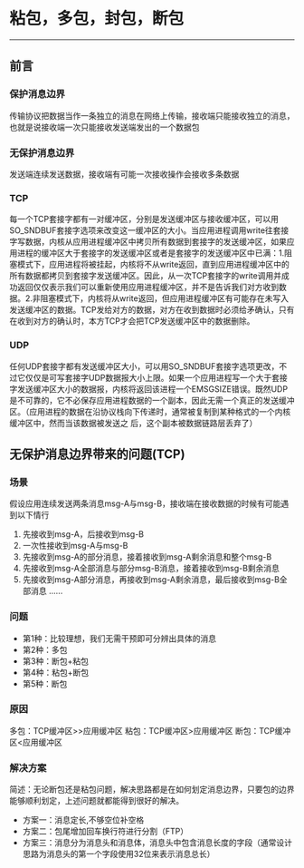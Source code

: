 # 粘包，多包，封包，断包
---
## 前言
### 保护消息边界
传输协议把数据当作一条独立的消息在网络上传输，接收端只能接收独立的消息，也就是说接收端一次只能接收发送端发出的一个数据包
### 无保护消息边界
发送端连续发送数据，接收端有可能一次接收操作会接收多条数据
### TCP
每一个TCP套接字都有一对缓冲区，分别是发送缓冲区与接收缓冲区，可以用SO_SNDBUF套接字选项来改变这一缓冲区的大小。当应用进程调用write往套接字写数据，内核从应用进程缓冲区中拷贝所有数据到套接字的发送缓冲区，如果应用进程的缓冲区大于套接字的发送缓冲区或者是套接字的发送缓冲区中已满：1.阻塞模式下，应用进程将被挂起，内核将不从write返回，直到应用进程缓冲区中的所有数据都拷贝到套接字发送缓冲区。因此，从一次TCP套接字的write调用并成功返回仅仅表示我们可以重新使用应用进程缓冲区，并不是告诉我们对方收到数据。2.非阻塞模式下，内核将从write返回，但应用进程缓冲区有可能存在未写入发送缓冲区的数据。TCP发给对方的数据，对方在收到数据时必须给矛确认，只有在收到对方的确认时，本方TCP才会把TCP发送缓冲区中的数据删除。
### UDP
任何UDP套接字都有发送缓冲区大小，可以用SO_SNDBUF套接字选项更改，不过它仅仅是可写套接字UDP数据报大小上限。如果一个应用进程写一个大于套接字发送缓冲区大小的数据报，内核将返回该进程一个EMSGSIZE错误。既然UDP是不可靠的，它不必保存应用进程数据的一个副本，因此无需一个真正的发送缓冲区。（应用进程的数据在沿协议栈向下传递时，通常被复制到某种格式的一个内核缓冲区中，然而当该数据被发送之 后，这个副本被数据链路层丢弃了）
## 无保护消息边界带来的问题(TCP)
### 场景
假设应用连续发送两条消息msg-A与msg-B，接收端在接收数据的时候有可能遇到以下情行
1. 先接收到msg-A，后接收到msg-B
2. 一次性接收到msg-A与msg-B
3. 先接收到msg-A的部分消息，接着接收到msg-A剩余消息和整个msg-B
4. 先接收到msg-A全部消息与部分msg-B消息，接着接收到msg-B剩余消息
5. 先接收到msg-A部分消息，再接收到msg-A剩余消息，最后接收到msg-B全部消息
......
### 问题
- 第1种：比较理想，我们无需干预即可分辨出具体的消息
- 第2种：多包
- 第3种：断包+粘包
- 第4种：粘包+断包
- 第5种：断包
### 原因
多包：TCP缓冲区>>应用缓冲区
粘包：TCP缓冲区>应用缓冲区
断包：TCP缓冲区<应用缓冲区
### 解决方案
简述：无论断包还是粘包问题，解决思路都是在如何划定消息边界，只要包的边界能够顺利划定，上述问题就都能得到很好的解决。
- 方案一：消息定长,不够空位补空格 
- 方案二：包尾增加回车换行符进行分割（FTP） 
- 方案三：消息分为消息头和消息体，消息头中包含消息长度的字段（通常设计思路为消息头的第一个字段使用32位来表示消息总长）
